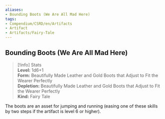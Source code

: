 ```yaml
---
aliases:
- Bounding Boots (We Are All Mad Here)
tags:
- Compendium/CSRD/en/Artifacts
- Artifact
- Artifacts/Fairy-Tale
---
```


  
## Bounding Boots (We Are All Mad Here)  
>[!info] Stats  
> **Level:** 1d6+1  
> **Form:** Beautifully Made Leather and Gold Boots that Adjust to Fit the Wearer Perfectly  
> **Depletion:** Beautifully Made Leather and Gold Boots that Adjust to Fit the Wearer Perfectly  
> **Kind:** Fairy Tale
  
The boots are an asset for jumping and running (easing one of these skills by two steps if the artifact is level 6 or higher).